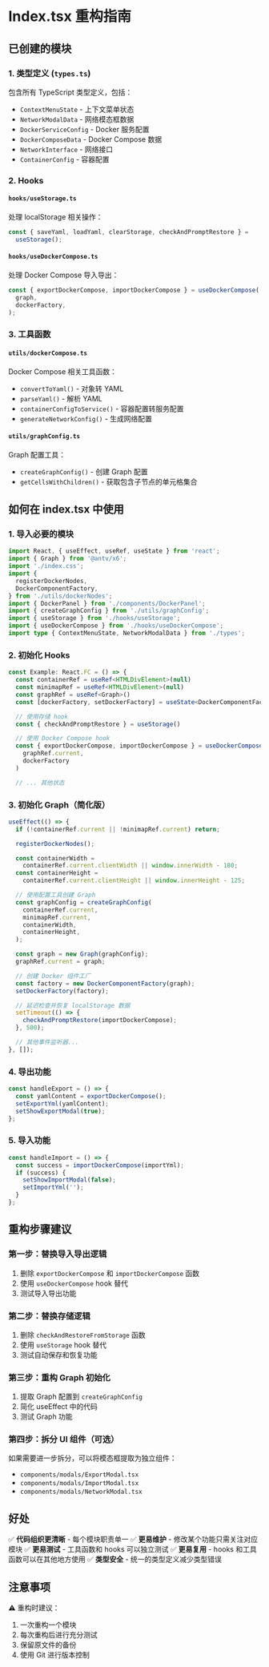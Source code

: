 # Index.tsx 重构指南

## 已创建的模块

### 1. 类型定义 (`types.ts`)

包含所有 TypeScript 类型定义，包括：

- `ContextMenuState` - 上下文菜单状态
- `NetworkModalData` - 网络模态框数据
- `DockerServiceConfig` - Docker 服务配置
- `DockerComposeData` - Docker Compose 数据
- `NetworkInterface` - 网络接口
- `ContainerConfig` - 容器配置

### 2. Hooks

#### `hooks/useStorage.ts`

处理 localStorage 相关操作：

```typescript
const { saveYaml, loadYaml, clearStorage, checkAndPromptRestore } =
  useStorage();
```

#### `hooks/useDockerCompose.ts`

处理 Docker Compose 导入导出：

```typescript
const { exportDockerCompose, importDockerCompose } = useDockerCompose(
  graph,
  dockerFactory,
);
```

### 3. 工具函数

#### `utils/dockerCompose.ts`

Docker Compose 相关工具函数：

- `convertToYaml()` - 对象转 YAML
- `parseYaml()` - 解析 YAML
- `containerConfigToService()` - 容器配置转服务配置
- `generateNetworkConfig()` - 生成网络配置

#### `utils/graphConfig.ts`

Graph 配置工具：

- `createGraphConfig()` - 创建 Graph 配置
- `getCellsWithChildren()` - 获取包含子节点的单元格集合

## 如何在 index.tsx 中使用

### 1. 导入必要的模块

```typescript
import React, { useEffect, useRef, useState } from 'react';
import { Graph } from '@antv/x6';
import './index.css';
import {
  registerDockerNodes,
  DockerComponentFactory,
} from './utils/dockerNodes';
import { DockerPanel } from './components/DockerPanel';
import { createGraphConfig } from './utils/graphConfig';
import { useStorage } from './hooks/useStorage';
import { useDockerCompose } from './hooks/useDockerCompose';
import type { ContextMenuState, NetworkModalData } from './types';
```

### 2. 初始化 Hooks

```typescript
const Example: React.FC = () => {
  const containerRef = useRef<HTMLDivElement>(null)
  const minimapRef = useRef<HTMLDivElement>(null)
  const graphRef = useRef<Graph>()
  const [dockerFactory, setDockerFactory] = useState<DockerComponentFactory>()

  // 使用存储 hook
  const { checkAndPromptRestore } = useStorage()

  // 使用 Docker Compose hook
  const { exportDockerCompose, importDockerCompose } = useDockerCompose(
    graphRef.current,
    dockerFactory
  )

  // ... 其他状态
```

### 3. 初始化 Graph（简化版）

```typescript
useEffect(() => {
  if (!containerRef.current || !minimapRef.current) return;

  registerDockerNodes();

  const containerWidth =
    containerRef.current.clientWidth || window.innerWidth - 180;
  const containerHeight =
    containerRef.current.clientHeight || window.innerHeight - 125;

  // 使用配置工具创建 Graph
  const graphConfig = createGraphConfig(
    containerRef.current,
    minimapRef.current,
    containerWidth,
    containerHeight,
  );

  const graph = new Graph(graphConfig);
  graphRef.current = graph;

  // 创建 Docker 组件工厂
  const factory = new DockerComponentFactory(graph);
  setDockerFactory(factory);

  // 延迟检查并恢复 localStorage 数据
  setTimeout(() => {
    checkAndPromptRestore(importDockerCompose);
  }, 500);

  // 其他事件监听器...
}, []);
```

### 4. 导出功能

```typescript
const handleExport = () => {
  const yamlContent = exportDockerCompose();
  setExportYml(yamlContent);
  setShowExportModal(true);
};
```

### 5. 导入功能

```typescript
const handleImport = () => {
  const success = importDockerCompose(importYml);
  if (success) {
    setShowImportModal(false);
    setImportYml('');
  }
};
```

## 重构步骤建议

### 第一步：替换导入导出逻辑

1. 删除 `exportDockerCompose` 和 `importDockerCompose` 函数
2. 使用 `useDockerCompose` hook 替代
3. 测试导入导出功能

### 第二步：替换存储逻辑

1. 删除 `checkAndRestoreFromStorage` 函数
2. 使用 `useStorage` hook 替代
3. 测试自动保存和恢复功能

### 第三步：重构 Graph 初始化

1. 提取 Graph 配置到 `createGraphConfig`
2. 简化 useEffect 中的代码
3. 测试 Graph 功能

### 第四步：拆分 UI 组件（可选）

如果需要进一步拆分，可以将模态框提取为独立组件：

- `components/modals/ExportModal.tsx`
- `components/modals/ImportModal.tsx`
- `components/modals/NetworkModal.tsx`

## 好处

✅ **代码组织更清晰** - 每个模块职责单一 ✅ **更易维护** - 修改某个功能只需关注对应模块 ✅ **更易测试** - 工具函数和 hooks 可以独立测试 ✅ **更易复用** - hooks 和工具函数可以在其他地方使用 ✅ **类型安全** - 统一的类型定义减少类型错误

## 注意事项

⚠️ 重构时建议：

1. 一次重构一个模块
2. 每次重构后进行充分测试
3. 保留原文件的备份
4. 使用 Git 进行版本控制
